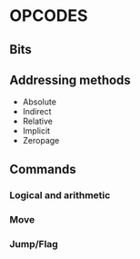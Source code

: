 # OPCODES

## Bits

## Addressing methods

*  Absolute
*  Indirect
*  Relative
*  Implicit
*  Zeropage

## Commands

### Logical and arithmetic

### Move

### Jump/Flag
